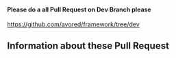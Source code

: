 #### Please do a all Pull Request on Dev Branch please

https://github.com/avored/framework/tree/dev

## Information about these Pull Request

